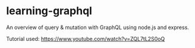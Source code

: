 # learning-graphql
An overview of query & mutation with GraphQL using node.js and express.

Tutorial used: https://www.youtube.com/watch?v=ZQL7tL2S0oQ
